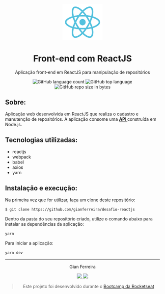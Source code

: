 <h3 align="center">
  <img alt="ReactJS" src="https://github.com/gianferreira/desafio-reactjs/blob/master/readme-logo.svg" width="130px"/>
</h3>

<h1 align="center">
  Front-end com ReactJS
</h1>

<p align="center">Aplicação front-end em ReactJS para manipulação de repositórios</p>

<p align="center">
  <img alt="GitHub language count" src="https://img.shields.io/github/languages/count/gianferreira/desafio-reactjs">
  <img alt="GitHub top language" src="https://img.shields.io/github/languages/top/gianferreira/desafio-reactjs">
  <img alt="GitHub repo size in bytes" src="https://img.shields.io/github/repo-size/gianferreira/desafio-reactjs">
</p>

## Sobre:

Aplicação web desenvolvida em ReactJS que realiza o cadastro e manutenção de repositórios. A aplicação consome uma <a href="https://github.com/gianferreira/desafio-nodejs"><b> API </b></a> construída em Node.js. 

## Tecnologias utilizadas:

- reactjs
- webpack
- babel
- axios
- yarn

## Instalação e execução:

Na primeira vez que for utilizar, faça um clone deste repositório:

```bash
$ git clone https://github.com/gianferreira/desafio-reactjs
```

Dentro da pasta do seu repositório criado, utilize o comando abaixo para instalar as dependências da aplicação:

```bash
yarn
```

Para iniciar a aplicação:

```bash
yarn dev
```
---

<p align="center"> Gian Ferreira </p>
<p align="center">
  <a alt="Gian Ferreira" href="https://www.linkedin.com/in/gian-ferreira-7750a9179/">
    <img src="https://img.shields.io/badge/LinkedIn-Gian_Ferreira-7750a9179?logo=linkedin"/>
  </a>
  <a alt="Gian Ferreira" href="https://github.com/gianferreira">
    <img src="https://img.shields.io/badge/Gian_Ferreira-GitHub-000?logo=github"/>
  </a>
</p>

<blockquote align="center">
  Este projeto foi desenvolvido durante o 
    <a href="https://rocketseat.com.br/gostack">
      Bootcamp da Rocketseat
    </a>
</blockquote>